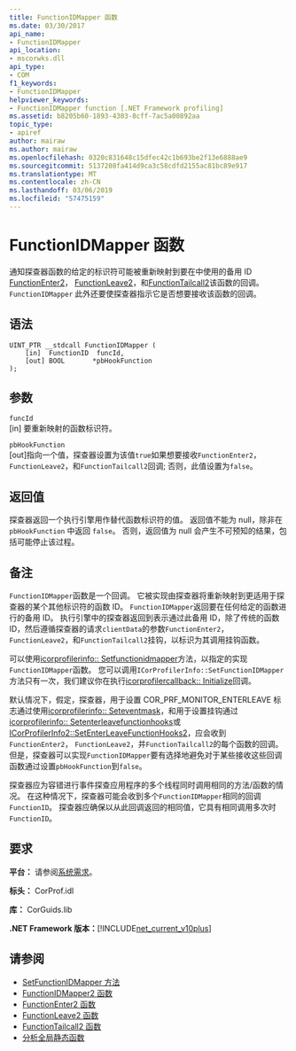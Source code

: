 ```yaml
---
title: FunctionIDMapper 函数
ms.date: 03/30/2017
api_name:
- FunctionIDMapper
api_location:
- mscorwks.dll
api_type:
- COM
f1_keywords:
- FunctionIDMapper
helpviewer_keywords:
- FunctionIDMapper function [.NET Framework profiling]
ms.assetid: b8205b60-1893-4303-8cff-7ac5a00892aa
topic_type:
- apiref
author: mairaw
ms.author: mairaw
ms.openlocfilehash: 0320c831648c15dfec42c1b693be2f13e6888ae9
ms.sourcegitcommit: 5137208fa414d9ca3c58cdfd2155ac81bc89e917
ms.translationtype: MT
ms.contentlocale: zh-CN
ms.lasthandoff: 03/06/2019
ms.locfileid: "57475159"
---
```

# <a name="functionidmapper-function"></a>FunctionIDMapper 函数
通知探查器函数的给定的标识符可能被重新映射到要在中使用的备用 ID [FunctionEnter2](../../../../docs/framework/unmanaged-api/profiling/functionenter2-function.md)， [FunctionLeave2](../../../../docs/framework/unmanaged-api/profiling/functionleave2-function.md)，和[FunctionTailcall2](../../../../docs/framework/unmanaged-api/profiling/functiontailcall2-function.md)该函数的回调。 `FunctionIDMapper` 此外还要使探查器指示它是否想要接收该函数的回调。  
  
## <a name="syntax"></a>语法  
  
```  
UINT_PTR __stdcall FunctionIDMapper (  
    [in]  FunctionID  funcId,   
    [out] BOOL       *pbHookFunction  
);  
```  
  
## <a name="parameters"></a>参数  
 `funcId`  
 [in] 要重新映射的函数标识符。  
  
 `pbHookFunction`  
 [out]指向一个值，探查器设置为该值`true`如果想要接收`FunctionEnter2`， `FunctionLeave2`，和`FunctionTailcall2`回调; 否则，此值设置为`false`。  
  
## <a name="return-value"></a>返回值  
 探查器返回一个执行引擎用作替代函数标识符的值。 返回值不能为 null，除非在 `pbHookFunction` 中返回 `false`。 否则，返回值为 null 会产生不可预知的结果，包括可能停止该过程。  
  
## <a name="remarks"></a>备注  
 `FunctionIDMapper`函数是一个回调。 它被实现由探查器将重新映射到更适用于探查器的某个其他标识符的函数 ID。 `FunctionIDMapper`返回要在任何给定的函数进行的备用 ID。 执行引擎中的探查器返回到表示通过此备用 ID，除了传统的函数 ID，然后遵循探查器的请求`clientData`的参数`FunctionEnter2`， `FunctionLeave2`，和`FunctionTailcall2`挂钩，以标识为其调用挂钩函数。  
  
 可以使用[icorprofilerinfo:: Setfunctionidmapper](../../../../docs/framework/unmanaged-api/profiling/icorprofilerinfo-setfunctionidmapper-method.md)方法，以指定的实现`FunctionIDMapper`函数。 您可以调用`ICorProfilerInfo::SetFunctionIDMapper`方法只有一次，我们建议你在执行[icorprofilercallback:: Initialize](../../../../docs/framework/unmanaged-api/profiling/icorprofilercallback-initialize-method.md)回调。  
  
 默认情况下，假定，探查器，用于设置 COR_PRF_MONITOR_ENTERLEAVE 标志通过使用[icorprofilerinfo:: Seteventmask](../../../../docs/framework/unmanaged-api/profiling/icorprofilerinfo-seteventmask-method.md)，和用于设置挂钩通过[icorprofilerinfo:: Setenterleavefunctionhooks](../../../../docs/framework/unmanaged-api/profiling/icorprofilerinfo-setenterleavefunctionhooks-method.md)或[ICorProfilerInfo2::SetEnterLeaveFunctionHooks2](../../../../docs/framework/unmanaged-api/profiling/icorprofilerinfo2-setenterleavefunctionhooks2-method.md)，应会收到`FunctionEnter2`， `FunctionLeave2`，并`FunctionTailcall2`的每个函数的回调。 但是，探查器可以实现`FunctionIDMapper`要有选择地避免对于某些接收这些回调函数通过设置`pbHookFunction`到`false`。  
  
 探查器应为容错进行事件探查应用程序的多个线程同时调用相同的方法/函数的情况。 在这种情况下，探查器可能会收到多个`FunctionIDMapper`相同的回调`FunctionID`。 探查器应确保以从此回调返回的相同值，它具有相同调用多次时`FunctionID`。  
  
## <a name="requirements"></a>要求  
 **平台：** 请参阅[系统需求](../../../../docs/framework/get-started/system-requirements.md)。  
  
 **标头：** CorProf.idl  
  
 **库：** CorGuids.lib  
  
 **.NET Framework 版本：**[!INCLUDE[net_current_v10plus](../../../../includes/net-current-v10plus-md.md)]  
  
## <a name="see-also"></a>请参阅
- [SetFunctionIDMapper 方法](../../../../docs/framework/unmanaged-api/profiling/icorprofilerinfo-setfunctionidmapper-method.md)
- [FunctionIDMapper2 函数](../../../../docs/framework/unmanaged-api/profiling/functionidmapper2-function.md)
- [FunctionEnter2 函数](../../../../docs/framework/unmanaged-api/profiling/functionenter2-function.md)
- [FunctionLeave2 函数](../../../../docs/framework/unmanaged-api/profiling/functionleave2-function.md)
- [FunctionTailcall2 函数](../../../../docs/framework/unmanaged-api/profiling/functiontailcall2-function.md)
- [分析全局静态函数](../../../../docs/framework/unmanaged-api/profiling/profiling-global-static-functions.md)
